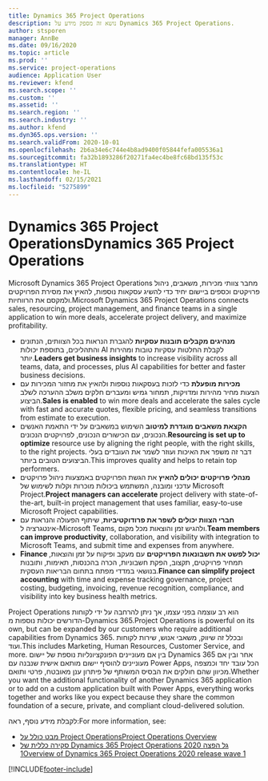```yaml
---
title: Dynamics 365 Project Operations
description: נושא זה מספק מידע על Dynamics 365 Project Operations.
author: stsporen
manager: AnnBe
ms.date: 09/16/2020
ms.topic: article
ms.prod: ''
ms.service: project-operations
audience: Application User
ms.reviewer: kfend
ms.search.scope: ''
ms.custom: ''
ms.assetid: ''
ms.search.region: ''
ms.search.industry: ''
ms.author: kfend
ms.dyn365.ops.version: ''
ms.search.validFrom: 2020-10-01
ms.openlocfilehash: 2b6a34e6c744e4b8ad9400f05844fefa005536a1
ms.sourcegitcommit: fa32b1893286f20271fa4ec4be8fc68bd135f53c
ms.translationtype: HT
ms.contentlocale: he-IL
ms.lasthandoff: 02/15/2021
ms.locfileid: "5275899"
---
```

# <a name="dynamics-365-project-operations"></a><span data-ttu-id="05cc1-103">Dynamics 365 Project Operations</span><span class="sxs-lookup"><span data-stu-id="05cc1-103">Dynamics 365 Project Operations</span></span>

<span data-ttu-id="05cc1-104">Microsoft Dynamics 365 Project Operations מחבר צוותי מכירות, משאבים, ניהול פרויקטים וכספים ביישום יחיד כדי להשיג עסקאות נוספות, להאיץ את מסירת הפרויקטים ולמקסם את הרווחיות.</span><span class="sxs-lookup"><span data-stu-id="05cc1-104">Microsoft Dynamics 365 Project Operations connects sales, resourcing, project management, and finance teams in a single application to win more deals, accelerate project delivery, and maximize profitability.</span></span>

-   <span data-ttu-id="05cc1-105">**מנהיגים מקבלים תובנות עסקיות** להגברת הנראות בכל הצוותים, הנתונים והתהליכים, בתוספת יכולות AI לקבלת החלטות עסקיות טובות ומהירות יותר.</span><span class="sxs-lookup"><span data-stu-id="05cc1-105">**Leaders get business insights** to increase visibility across all teams, data, and processes, plus AI capabilities for better and faster business decisions.</span></span>
-   <span data-ttu-id="05cc1-106">**מכירות מופעלת** כדי לזכות בעסקאות נוספות ולהאיץ את מחזור המכירות עם הצעות מחיר מהירות ומדויקות, תמחור גמיש ומעברים חלקים משלב ההערכה לשלב הביצוע.</span><span class="sxs-lookup"><span data-stu-id="05cc1-106">**Sales is enabled** to win more deals and accelerate the sales cycle with fast and accurate quotes, flexible pricing, and seamless transitions from estimate to execution.</span></span>
-   <span data-ttu-id="05cc1-107">**הקצאת משאבים מוגדרת למיטוב** השימוש במשאבים על ידי התאמת האנשים הנכונים, עם הכישורים הנכונים, לפרויקטים הנכונים.</span><span class="sxs-lookup"><span data-stu-id="05cc1-107">**Resourcing is set up to optimize** resource use by aligning the right people, with the right skills, to the right projects.</span></span> <span data-ttu-id="05cc1-108">דבר זה משפר את האיכות ועוזר לשמר את העובדים בעלי הביצועים הטובים ביותר.</span><span class="sxs-lookup"><span data-stu-id="05cc1-108">This improves quality and helps to retain top performers.</span></span>
-   <span data-ttu-id="05cc1-109">**מנהלי פרויקטים יכולים להאיץ** את הגשת הפרויקטים באמצעות ניהול פרויקטים עדכני ומובנה, המשתמש ביכולות מוכרות וקלות לשימוש של Microsoft Project.</span><span class="sxs-lookup"><span data-stu-id="05cc1-109">**Project managers can accelerate** project delivery with state-of-the-art, built-in project management that uses familiar, easy-to-use Microsoft Project capabilities.</span></span>
-   <span data-ttu-id="05cc1-110">**חברי הצוות יכולים לשפר את פרודוקטיביות**, שיתוף הפעולה והנראות עם אינטגרציה ל-Microsoft Teams, ולהגיש זמן והוצאות מכל מקום.</span><span class="sxs-lookup"><span data-stu-id="05cc1-110">**Team members can improve productivity**, collaboration, and visibility with integration to Microsoft Teams, and submit time and expenses from anywhere.</span></span>
-   <span data-ttu-id="05cc1-111">**Finance יכול לפשט את חשבונאות הפרויקטים** עם מעקב ופיקוח על זמן והוצאות, תמחיר פרויקטים, תקצוב, הפקת חשבוניות, הכרה בהכנסות, תאימות, ותובנות בנושאי במדדי מפתח בתחום הבריאות העסקית.</span><span class="sxs-lookup"><span data-stu-id="05cc1-111">**Finance can simplify project accounting** with time and expense tracking governance, project costing, budgeting, invoicing, revenue recognition, compliance, and visibility into key business health metrics.</span></span>

<span data-ttu-id="05cc1-112">Project Operations הוא רב עוצמה בפני עצמו, אך ניתן להרחבה על ידי לקוחות הדורשים יכולות נוספות מ-Dynamics 365.</span><span class="sxs-lookup"><span data-stu-id="05cc1-112">Project Operations is powerful on its own, but can be expanded by our customers who require additional capabilities from Dynamics 365.</span></span> <span data-ttu-id="05cc1-113">ובכלל זה שיווק, משאבי אנוש, שירות לקוחות ועוד.</span><span class="sxs-lookup"><span data-stu-id="05cc1-113">This includes Marketing, Human Resources, Customer Service, and more.</span></span> <span data-ttu-id="05cc1-114">בין אם מעוניינים הפונקציונליות נוספת של יישום Dynamics 365 אחר ובין אם מעוניינים להוסיף יישום מותאם אישית שנבנה עם Power Apps, הכל עובד יחד וכמצפה מכיוון שהם חולקים את הבסיס המשותף של פיתרון ענן מאובטח, פרטי ותואם.</span><span class="sxs-lookup"><span data-stu-id="05cc1-114">Whether you want the additional functionality of another Dynamics 365 application or to add on a custom application built with Power Apps, everything works together and works like you expect because they share the common foundation of a secure, private, and compliant cloud-delivered solution.</span></span>

<span data-ttu-id="05cc1-115">לקבלת מידע נוסף, ראה:</span><span class="sxs-lookup"><span data-stu-id="05cc1-115">For more information, see:</span></span>

- [<span data-ttu-id="05cc1-116">מבט כולל על Project Operations</span><span class="sxs-lookup"><span data-stu-id="05cc1-116">Project Operations Overview</span></span>](https://dynamics.microsoft.com/en-us/project-operations/overview/)
- [<span data-ttu-id="05cc1-117">סקירה כללית של Dynamics 365 Project Operations 2020 ‏‫גל הפצה 1</span><span class="sxs-lookup"><span data-stu-id="05cc1-117">Overview of Dynamics 365 Project Operations 2020 release wave 1</span></span>](https://docs.microsoft.com/dynamics365-release-plan/2020wave1/dynamics365-project-operations/)



[!INCLUDE[footer-include](includes/footer-banner.md)]
